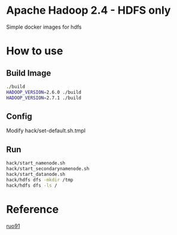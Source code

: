 # Apache Hadoop 2.4 - HDFS only

Simple docker images for hdfs


# How to use

## Build Image

```bash
./build
HADOOP_VERSION=2.6.0 ./build
HADOOP_VERSION=2.7.1 ./build
```

## Config

Modify hack/set-default.sh.tmpl


## Run

```bash
hack/start_namenode.sh
hack/start_secondarynamenode.sh
hack/start_datanode.sh
hack/hdfs dfs -mkdir /tmp
hack/hdfs dfs -ls /
```

# Reference

[ruo91](https://github.com/ruo91/docker-hadoop)
